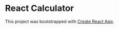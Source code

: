 # React Calculator

This project was bootstrapped with [Create React App](https://github.com/facebookincubator/create-react-app).
